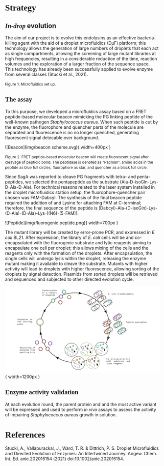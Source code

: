 # **<span style="font-family:Source Code pro">Strategy</span>**


## *<span style="font-family:Source Code pro">In-drop* evolution</span>

The aim of our project is to evolve this endolysins as an effective bacteria-killing agent with the aid of a droplet microfluidics (DµF) platform; this technology allows the generation of large numbers of droplets that each act as single compartments, allowing the screening of large mutant libraries at high frequencies, resulting in a considerable reduction of the time, reaction volumes and the exploration of a larger fraction of the sequence space. This technology has already been successfully applied to evolve enzyme from several classes (Stucki et al., 2021). 

<span style="font-size: 12px">Figure 1. Microfluidics set up.<span>

## <span style="font-family:Source Code pro">The assay</span>

To this purpose, we developed a microfluidics assay based on a FRET peptide-based molecular beacon mimicking the PG linking peptide of the well-known pathogen *Staphylococcus aureus*. When such peptide is cut by the enzyme, the fluorophore and quencher parts of the molecule are separated and fluorescence is no no longer quenched, generating fluorescent signal detecable over background.

![Beacon](img/beacon scheme.svg){ width=400px }

<span style="font-size: 12px">Figure 2. FRET peptide-based molecular beacon will create fluorescent signal after cleavage of peptidic bond. The peptidase is denoted as "Pacman", amino acids in the peptide as blue full circles, fluorophore as star, and quencher as a black full circle.<span>

Since SagA was reported to cleave PG fragments with tetra- and penta-peptides, we selected the pentapeptide as the substrate (Ala-D-isoGln-Lys-D-Ala-D-Ala). For technical reasons related to the laser system installed in the droplet microfluidics station setup, the fluorophore-quencher pair chosen was FAM-Dabcyl. The synthesis of the final beacon peptide required the addition of and Lysine for attaching FAM at C-terminal; therefore, the final sequence of the peptide is (Dabcyl)-Ala-(D-isoGln)-Lys-(D-Ala)-(D-Ala)-Lys-[(N6)-(5-FAM)]. 

![Peptide](img/fluorogenic peptide.png){ width=700px }

The mutant library will be created by error-prone PCR, and expressed in *E. coli* BL21. After expression, the library of *E. coli* cells will be and co-encapsulated with the fluorogenic substrate and lytic reagents aiming to encapsulate one cell per droplet; this allows mixing of the cells and the reagents only with the formation of the droplets. After encapsulation, the single cells will undergo lysis within the droplet, releasing the enzyme mutant making it available to cleave the substrate. Mutants with higher activity will lead to droplets with higher fluorescence, allowing sorting of the droplets by signal detection. Plasmids from sorted droplets will be retrieved and sequenced and subjected to other directed evolution cycle.

![Evolution_scheme](img/Iteration_cycle.svg){ width=1200px }



## <span style="font-family:Source Code pro">Enzyme activity validation</span>

At each evolution round, the parent protein and and the most active variant will be expressed and used to perform *in vivo* assays to assess the activity of impairing *Staphylococcus aureus* growth in solution.


# <span style="font-family:Source Code pro">**References**<span>

<span style="font-size: 14px">Stucki, A., Vallapurackal, J., Ward, T. R. & Dittrich, P. S. Droplet Microfluidics and Directed Evolution of Enzymes: An Intertwined Journey. Angew. Chem. Int. Ed. anie.202016154 (2021) doi:10.1002/anie.202016154.
